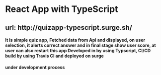 # React App with TypeScript 
<h2>url: http://quizapp-typescript.surge.sh/ </h2>
  
  <h4>It is simple quiz app, Fetched data from Api and displayed, on user selection, 
  it alerts correct answer and in final stage show user score, at user can also restart this app    
  Developed in by using Typscript, CI/CD build by using Travis CI and deployed on surge </h4>

<h4> under development process</h3> 
